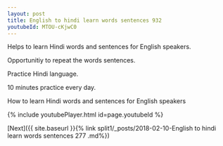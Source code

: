 ```yaml
---
layout: post
title: English to hindi learn words sentences 932 
youtubeId: MTOU-cKjwC0
---
```

 
 
Helps to learn Hindi words and sentences for English speakers.

Opportunitiy to repeat the words sentences. 

Practice Hindi language. 
 
10 minutes practice every day. 
 
How to learn Hindi words and sentences for English speakers 
 
{% include youtubePlayer.html id=page.youtubeId %}
 
 
[Next]({{ site.baseurl }}{% link  split1/_posts/2018-02-10-English to hindi learn words sentences 277 .md%})
 
